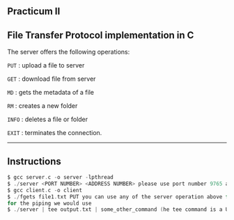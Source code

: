 Practicum II
-------------------------------------------------------------------------------------------------------------------------------------------------------------------------
File Transfer Protocol implementation in C
-------------------------------------------------------------------------------------------------------------------------------------------------------------------------
The server offers the following operations:

```PUT``` : upload a file to server

```GET``` : download file from server

```MD``` : gets the metadata of a file

```RM``` : creates a new folder

```INFO``` : deletes a file or folder

```EXIT``` : terminates the connection.


-------------------------------------------------------------------------------------------------------------------------------------------------------------------------
Instructions
-------------------------------------------------------------------------------------------------------------------------------------------------------------------------
```c
$ gcc server.c -o server -lpthread
$ ./server <PORT NUMBER> <ADDRESS NUMBER> please use port number 9765 and address number 127.0.0.1
$ gcc client.c -o client
$ ./fgets file1.txt PUT you can use any of the server operation above for the second argument(PUT, GET, MD, RM, INFO, EXIT)
for the piping we would use
$ ./server | tee output.txt | some_other_command (he tee command is a Unix and Linux command-line utility used to read standard input and write it to both standard output and one or more files simultaneously.)

```
